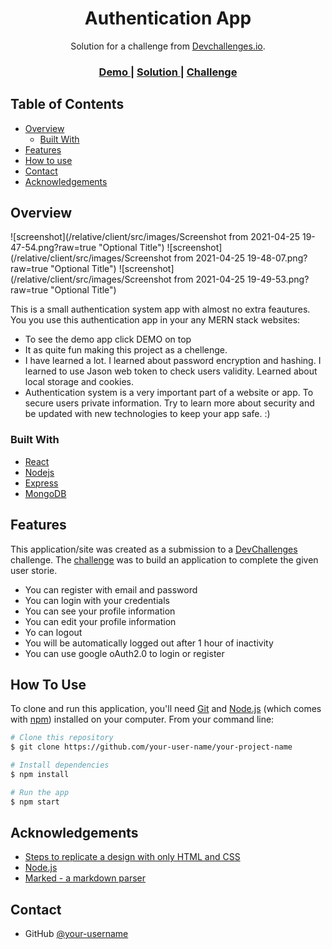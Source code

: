 <!-- Please update value in the {}  -->

<h1 align="center">Authentication App</h1>

<div align="center">
   Solution for a challenge from  <a href="http://devchallenges.io" target="_blank">Devchallenges.io</a>.
</div>

<div align="center">
  <h3>
    <a href="https://authentication-app-devchallenges.netlify.app">
      Demo
    </a>
    <span> | </span>
    <a href="https://github.com/XimDogy/authentication-app-dev">
      Solution
    </a>
    <span> | </span>
    <a href="https://devchallenges.io/challenges/N1fvBjQfhlkctmwj1tnw">
      Challenge
    </a>
  </h3>
</div>

<!-- TABLE OF CONTENTS -->

## Table of Contents

- [Overview](#overview)
  - [Built With](#built-with)
- [Features](#features)
- [How to use](#how-to-use)
- [Contact](#contact)
- [Acknowledgements](#acknowledgements)

<!-- OVERVIEW -->

## Overview

![screenshot](/relative/client/src/images/Screenshot from 2021-04-25 19-47-54.png?raw=true "Optional Title")
![screenshot](/relative/client/src/images/Screenshot from 2021-04-25 19-48-07.png?raw=true "Optional Title")
![screenshot](/relative/client/src/images/Screenshot from 2021-04-25 19-49-53.png?raw=true "Optional Title")

This is a small authentication system app with almost no extra feautures. You you use this authentication app in your any MERN stack websites:

- To see the demo app click DEMO on top
- It as quite fun making this project as a chellenge.
- I have learned a lot. I learned about password encryption and hashing. I learned to use Jason web token to check users validity. Learned about local storage and cookies.
- Authentication system is a very important part of a website or app. To secure users private information. Try to learn more about security and be updated with new technologies to keep your app safe. :)

### Built With

<!-- This section should list any major frameworks that you built your project using. Here are a few examples.-->

- [React](https://reactjs.org/)
- [Nodejs](https://nodejs.org/)
- [Express](https://tailwindcss.com/)
- [MongoDB](https://www.mongodb.com/)

## Features

<!-- List the features of your application or follow the template. Don't share the figma file here :) -->

This application/site was created as a submission to a [DevChallenges](https://devchallenges.io/challenges) challenge. The [challenge](https://devchallenges.io/challenges/N1fvBjQfhlkctmwj1tnw) was to build an application to complete the given user storie.

- You can register with email and password
- You can login with your credentials
- You can see your profile information
- You can edit your profile information
- Yo can logout
- You will be automatically logged out after 1 hour of inactivity
- You can use google oAuth2.0 to login or register

## How To Use

<!-- Example: -->

To clone and run this application, you'll need [Git](https://git-scm.com) and [Node.js](https://nodejs.org/en/download/) (which comes with [npm](http://npmjs.com)) installed on your computer. From your command line:

```bash
# Clone this repository
$ git clone https://github.com/your-user-name/your-project-name

# Install dependencies
$ npm install

# Run the app
$ npm start
```

## Acknowledgements

<!-- This section should list any articles or add-ons/plugins that helps you to complete the project. This is optional but it will help you in the future. For example -->

- [Steps to replicate a design with only HTML and CSS](https://devchallenges-blogs.web.app/how-to-replicate-design/)
- [Node.js](https://nodejs.org/)
- [Marked - a markdown parser](https://github.com/chjj/marked)

## Contact

- GitHub [@your-username](https://{github.com/your-usermame})
